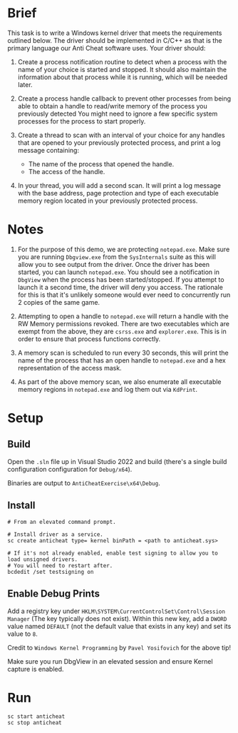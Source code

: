 
# Brief
This task is to write a Windows kernel driver that meets the requirements outlined below.
The driver should be implemented in C/C++ as that is the primary language our Anti Cheat
software uses.
Your driver should:

1) Create a process notification routine to detect when a process with the name of your
choice is started and stopped.
It should also maintain the information about that process while it is running, which
will be needed later.

2) Create a process handle callback to prevent other processes from being able to
obtain a handle to read/write memory of the process you previously detected
You might need to ignore a few specific system processes for the process to start
properly.

3) Create a thread to scan with an interval of your choice for any handles that are
opened to your previously protected process, and print a log message containing:

    * The name of the process that opened the handle.
    * The access of the handle.

4) In your thread, you will add a second scan. It will print a log message with the base
address, page protection and type of each executable memory region located in your
previously protected process.

# Notes

1) For the purpose of this demo, we are protecting `notepad.exe`. Make sure you are running `Dbgview.exe` from the `SysInternals` suite as this will allow you to see output from the driver. Once the driver has been started, you can launch `notepad.exe`. You should see a notification in `DbgView` when the process has been started/stopped. If you attempt to launch it a second time, the driver will deny you access. The rationale for this is that it's unlikely someone would ever need to concurrently run 2 copies of the same game.

2) Attempting to open a handle to `notepad.exe` will return a handle with the RW Memory permissions revoked. There are two executables which are exempt from the above, they are `csrss.exe` and `explorer.exe`. This is in order to ensure that process functions correctly.

3) A memory scan is scheduled to run every 30 seconds, this will print the name of the process that has an open handle to `notepad.exe` and a hex representation of the access mask.

4) As part of the above memory scan, we also enumerate all executable memory regions in `notepad.exe` and log them out via `KdPrint`.

# Setup

## Build

Open the `.sln` file up in Visual Studio 2022 and build (there's a single build configuration configuration for `Debug/x64`).

Binaries are output to `AntiCheatExercise\x64\Debug`.

## Install
```
# From an elevated command prompt.

# Install driver as a service.
sc create anticheat type= kernel binPath = <path to anticheat.sys>

# If it's not already enabled, enable test signing to allow you to load unsigned drivers.
# You will need to restart after.
bcdedit /set testsigning on

```

## Enable Debug Prints

Add a registry key under `HKLM\SYSTEM\CurrentControlSet\Control\Session Manager` (The key typically does not exist). Within this new key, add a `DWORD` value named `DEFAULT` (not the default value that exists in any key) and set its value to `8`. 

Credit to `Windows Kernel Programming` by `Pavel Yosifovich` for the above tip!

Make sure you run DbgView in an elevated session and ensure Kernel capture is enabled.

# Run

```
sc start anticheat
sc stop anticheat
```
